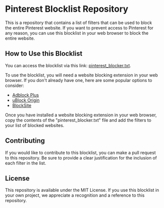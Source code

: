 # Pinterest Blocklist Repository

This is a repository that contains a list of filters that can be used to block the entire Pinterest website. If you want to prevent access to Pinterest for any reason, you can use this blocklist in your web browser to block the entire website.

## How to Use this Blocklist

You can access the blocklist via this link: [pinterest_blocker.txt](https://raw.githubusercontent.com/jnbenites/PintrBlock/main/pinterest_blocker.txt).

To use the blocklist, you will need a website blocking extension in your web browser. If you don't already have one, here are some popular options to consider:

- [Adblock Plus](https://adblockplus.org/)
- [uBlock Origin](https://github.com/gorhill/uBlock#installation)
- [BlockSite](https://blocksite.co/)

Once you have installed a website blocking extension in your web browser, copy the contents of the "pinterest_blocker.txt" file and add the filters to your list of blocked websites.

## Contributing

If you would like to contribute to this blocklist, you can make a pull request to this repository. Be sure to provide a clear justification for the inclusion of each filter in the list.

## License

This repository is available under the MIT License. If you use this blocklist in your own project, we appreciate a recognition and a reference to this repository.